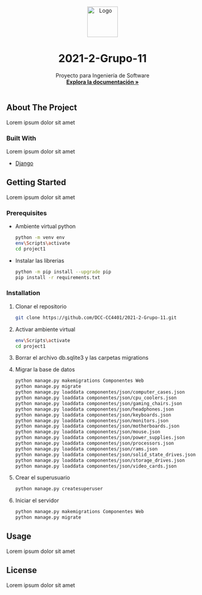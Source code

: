 <!-- PROJECT LOGO -->
<br />
<p align="center">
  <a href="https://github.com/DCC-CC4401/2021-2-Grupo-11">
    <img src="project1/Web/static/web/img/favicon.ico" alt="Logo" width="80" height="80">
  </a>
  <h1 align="center">2021-2-Grupo-11</h1>

  <p align="center">
    Proyecto para Ingeniería de Software
    <br />
    <a href="#"><strong>Explora la documentación »</strong></a>
    <br />
    <br />
  </p>
</p>


<!-- ABOUT THE PROJECT -->
## About The Project

Lorem ipsum dolor sit amet


### Built With

Lorem ipsum dolor sit amet

* [Django](https://www.djangoproject.com/)


<!-- GETTING STARTED -->
## Getting Started

Lorem ipsum dolor sit amet


### Prerequisites

* Ambiente virtual python
    ```sh
    python -m venv env
    env\Scripts\activate
    cd project1
    ```

* Instalar las librerias
    ```sh
    python -m pip install --upgrade pip
    pip install -r requirements.txt
    ```


### Installation

1. Clonar el repositorio
   ```sh
   git clone https://github.com/DCC-CC4401/2021-2-Grupo-11.git
   ```
2. Activar ambiente virtual
    ```sh
    env\Scripts\activate
    cd project1
    ```
3. Borrar el archivo db.sqlite3 y las carpetas migrations

4. Migrar la base de datos
    ```sh
    python manage.py makemigrations Componentes Web
    python manage.py migrate
    python manage.py loaddata componentes/json/computer_cases.json
    python manage.py loaddata componentes/json/cpu_coolers.json
    python manage.py loaddata componentes/json/gaming_chairs.json
    python manage.py loaddata componentes/json/headphones.json
    python manage.py loaddata componentes/json/keyboards.json
    python manage.py loaddata componentes/json/monitors.json
    python manage.py loaddata componentes/json/motherboards.json
    python manage.py loaddata componentes/json/mouse.json
    python manage.py loaddata componentes/json/power_supplies.json
    python manage.py loaddata componentes/json/processors.json
    python manage.py loaddata componentes/json/rams.json
    python manage.py loaddata componentes/json/solid_state_drives.json
    python manage.py loaddata componentes/json/storage_drives.json
    python manage.py loaddata componentes/json/video_cards.json
    ```
5. Crear el superusuario
    ```sh
    python manage.py createsuperuser
    ```
6. Iniciar el servidor
    ```sh
    python manage.py makemigrations Componentes Web
    python manage.py migrate
    
    ```


<!-- USAGE EXAMPLES -->
## Usage

Lorem ipsum dolor sit amet


<!-- LICENSE -->
## License

Lorem ipsum dolor sit amet

